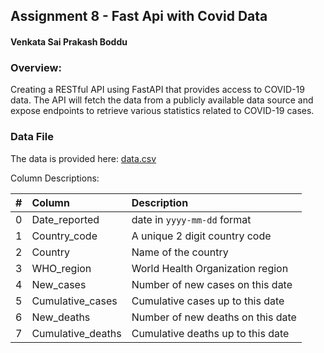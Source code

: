 ## Assignment 8 - Fast Api with Covid Data

#### Venkata Sai Prakash Boddu

### Overview:

Creating a RESTful API using FastAPI that provides access to COVID-19 data. The API will fetch the data from a publicly available data source and expose endpoints to retrieve various statistics related to COVID-19 cases.

### Data File

The data is provided here: [data.csv](data.csv)

Column Descriptions:

|  #  | Column            | Description                       |
| :-: | :---------------- | :-------------------------------- |
|  0  | Date_reported     | date in `yyyy-mm-dd` format       |
|  1  | Country_code      | A unique 2 digit country code     |
|  2  | Country           | Name of the country               |
|  3  | WHO_region        | World Health Organization region  |
|  4  | New_cases         | Number of new cases on this date  |
|  5  | Cumulative_cases  | Cumulative cases up to this date  |
|  6  | New_deaths        | Number of new deaths on this date |
|  7  | Cumulative_deaths | Cumulative deaths up to this date |
